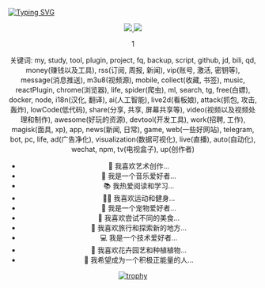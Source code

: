 
[![Typing SVG](https://readme-typing-svg.demolab.com?font=Fira+Code&weight=600&size=18&pause=1000&color=5330F7&background=FFFFFF00&center=%E7%9C%9F&vCenter=%E5%81%87&repeat=%E7%9C%9F&random=%E5%81%87&width=435&lines=Welcome+to+my+github)](https://git.io/typing-svg)
<div align="center">

<!-- dynamic typing effect 动态打字效果 -->
<div>
<a href="https://blog.sunguoqi.com/">
  <img src="https://readme-typing-svg.demolab.com?font=Fira+Code&pause=1000&width=435&lines=console.log(%22Hello%2C%20World%22);小孙同学祝您今天愉快!&center=true&size=27" />
  <img src="https://readme-typing-svg.demolab.com?font=Fira+Code&weight=600&size=18&pause=1000&color=5330F7&background=FFFFFF00&center=%E7%9C%9F&vCenter=%E5%81%87&repeat=%E7%9C%9F&random=%E5%81%87&width=435&lines=Hi%2C+my+nickname+is+jun+chen+mo" />
</a>
</div>


1<p>
关键词: my, study, tool, plugin, project, fq, backup, script, github, jd, bili, qd, money(赚钱以及工具), rss(订阅, 周报, 新闻), vip(账号, 激活, 密钥等), message(消息推送), m3u8(视频源), mobile, collect(收藏, 书签), music, reactPlugin, chrome(浏览器), life, spider(爬虫), ml, search, tg, free(白嫖), docker, node, i18n(汉化, 翻译), ai(人工智能), live2d(看板娘), attack(抓包, 攻击, 轰炸), lowCode(低代码), share(分享, 共享, 屏幕共享等), video(视频以及视频处理和制作), awesome(好玩的资源), devtool(开发工具), work(招聘, 工作), magisk(面具, xp), app, news(新闻, 日常), game, web(一些好网站), telegram, bot, pc, life, ad(广告净化), visualization(数据可视化), live(直播), auto(自动化), wechat, npm, tv(电视盒子), up(创作者)
</p>
  
- 🎨 我喜欢艺术创作...
- 🎵 我是一个音乐爱好者...
- 📚 我热爱阅读和学习...
- 🏃‍♀️ 我喜欢运动和健身...
- 🐶 我是一个宠物爱好者...
- 🍜 我喜欢尝试不同的美食...
- 🛫 我喜欢旅行和探索新的地方...
- 💻 我是一个技术爱好者...
- 🌺 我喜欢花卉园艺和种植植物...
- 💪 我希望成为一个积极正能量的人...



[![trophy](https://github-profile-trophy.vercel.app/?username=202252197&row=1&column=7)](https://github.com/202252197/ChatGPT-JCM)

